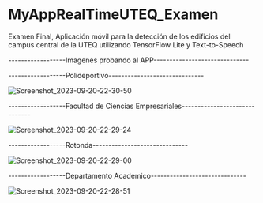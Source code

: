 # MyAppRealTimeUTEQ_Examen
Examen Final, Aplicación móvil para la detección de los edificios del campus central de la UTEQ utilizando TensorFlow Lite y Text-to-Speech

------------------Imagenes probando al APP------------------------------


------------------Polideportivo------------------------------

![Screenshot_2023-09-20-22-30-50](https://github.com/JohnVeraXD/MyAppRealTimeUTEQ_Examen/assets/108051712/cbe3e6f1-0900-457b-92f2-2b2cc7bbdd41)


------------------Facultad de Ciencias Empresariales------------------------------

![Screenshot_2023-09-20-22-29-24](https://github.com/JohnVeraXD/MyAppRealTimeUTEQ_Examen/assets/108051712/07f1a293-17c1-4e4a-95f9-0b49c50d404c)


------------------Rotonda------------------------------

![Screenshot_2023-09-20-22-29-00](https://github.com/JohnVeraXD/MyAppRealTimeUTEQ_Examen/assets/108051712/11ae4994-6c53-4beb-bf45-f682de658a36)


------------------Departamento Academico------------------------------

![Screenshot_2023-09-20-22-28-51](https://github.com/JohnVeraXD/MyAppRealTimeUTEQ_Examen/assets/108051712/1ab558cf-d55f-4288-88b2-6ca5d786c5e3)
